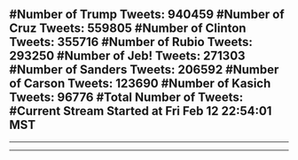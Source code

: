 #Number of Trump Tweets: 940459
#Number of Cruz Tweets: 559805
#Number of Clinton Tweets: 355716
#Number of Rubio Tweets: 293250
#Number of Jeb! Tweets: 271303
#Number of Sanders Tweets: 206592
#Number of Carson Tweets: 123690
#Number of Kasich Tweets: 96776
#Total Number of Tweets:  
#Current Stream Started at Fri Feb 12 22:54:01 MST
---
---
---
